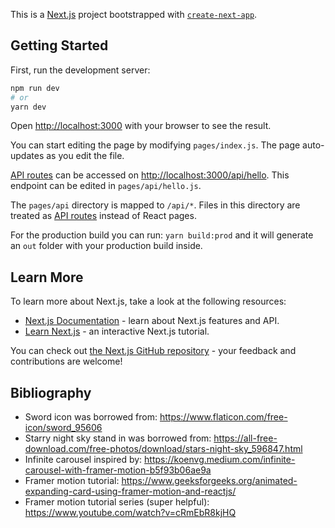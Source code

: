 This is a [Next.js](https://nextjs.org/) project bootstrapped with [`create-next-app`](https://github.com/vercel/next.js/tree/canary/packages/create-next-app).

## Getting Started

First, run the development server:

```bash
npm run dev
# or
yarn dev
```

Open [http://localhost:3000](http://localhost:3000) with your browser to see the result.

You can start editing the page by modifying `pages/index.js`. The page auto-updates as you edit the file.

[API routes](https://nextjs.org/docs/api-routes/introduction) can be accessed on [http://localhost:3000/api/hello](http://localhost:3000/api/hello). This endpoint can be edited in `pages/api/hello.js`.

The `pages/api` directory is mapped to `/api/*`. Files in this directory are treated as [API routes](https://nextjs.org/docs/api-routes/introduction) instead of React pages.

For the production build you can run: `yarn build:prod` and it will 
generate an `out` folder with your production build inside.

## Learn More

To learn more about Next.js, take a look at the following resources:

- [Next.js Documentation](https://nextjs.org/docs) - learn about Next.js features and API.
- [Learn Next.js](https://nextjs.org/learn) - an interactive Next.js tutorial.

You can check out [the Next.js GitHub repository](https://github.com/vercel/next.js/) - your feedback and contributions are welcome!

## Bibliography

- Sword icon was borrowed from: https://www.flaticon.com/free-icon/sword_95606
- Starry night sky stand in was borrowed from: https://all-free-download.com/free-photos/download/stars-night-sky_596847.html
- Infinite carousel inspired by: https://koenvg.medium.com/infinite-carousel-with-framer-motion-b5f93b06ae9a
- Framer motion tutorial: https://www.geeksforgeeks.org/animated-expanding-card-using-framer-motion-and-reactjs/
- Framer motion tutorial series (super helpful): https://www.youtube.com/watch?v=cRmEbR8kjHQ